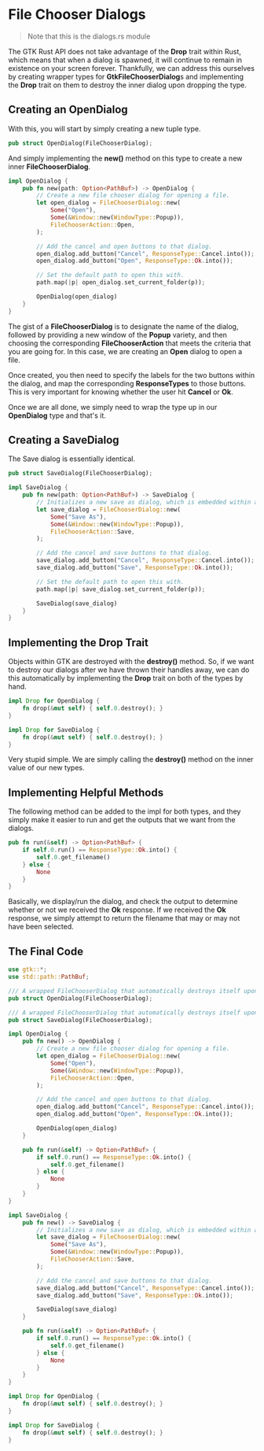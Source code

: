 # File Chooser Dialogs

> Note that this is the dialogs.rs module

The GTK Rust API does not take advantage of the **Drop** trait within
Rust, which means that when a dialog is spawned, it will continue
to remain in existence on your screen forever. Thankfully, we can
address this ourselves by creating wrapper types for
**GtkFileChooserDialog**s and implementing the **Drop** trait on
them to destroy the inner dialog upon dropping the type.

## Creating an OpenDialog

With this, you will start by simply creating a new tuple type.

```rust
pub struct OpenDialog(FileChooserDialog);
```

And simply implementing the **new()** method on this type to
create a new inner **FileChooserDialog**.

```rust
impl OpenDialog {
    pub fn new(path: Option<PathBuf>) -> OpenDialog {
        // Create a new file chooser dialog for opening a file.
        let open_dialog = FileChooserDialog::new(
            Some("Open"),
            Some(&Window::new(WindowType::Popup)),
            FileChooserAction::Open,
        );

        // Add the cancel and open buttons to that dialog.
        open_dialog.add_button("Cancel", ResponseType::Cancel.into());
        open_dialog.add_button("Open", ResponseType::Ok.into());

        // Set the default path to open this with.
        path.map(|p| open_dialog.set_current_folder(p));

        OpenDialog(open_dialog)
    }
}
```

The gist of a **FileChooserDialog** is to designate the name of
the dialog, followed by providing a new window of the **Popup**
variety, and then choosing the corresponding **FileChooserAction**
that meets the criteria that you are going for. In this case, we
are creating an **Open** dialog to open a file.

Once created, you then need to specify the labels for the two
buttons within the dialog, and map the corresponding
**ResponseTypes** to those buttons. This is very important for
knowing whether the user hit **Cancel** or **Ok**.

Once we are all done, we simply need to wrap the type up in our
**OpenDialog** type and that's it.

## Creating a SaveDialog

The Save dialog is essentially identical.

```rust
pub struct SaveDialog(FileChooserDialog);

impl SaveDialog {
    pub fn new(path: Option<PathBuf>) -> SaveDialog {
        // Initializes a new save as dialog, which is embedded within a new popup window.
        let save_dialog = FileChooserDialog::new(
            Some("Save As"),
            Some(&Window::new(WindowType::Popup)),
            FileChooserAction::Save,
        );

        // Add the cancel and save buttons to that dialog.
        save_dialog.add_button("Cancel", ResponseType::Cancel.into());
        save_dialog.add_button("Save", ResponseType::Ok.into());

        // Set the default path to open this with.
        path.map(|p| save_dialog.set_current_folder(p));

        SaveDialog(save_dialog)
    }
}
```

## Implementing the Drop Trait

Objects within GTK are destroyed with the **destroy()** method. So,
if we want to destroy our dialogs after we have thrown their handles
away, we can do this automatically by implementing the **Drop** trait
on both of the types by hand.

```rust
impl Drop for OpenDialog {
    fn drop(&mut self) { self.0.destroy(); }
}

impl Drop for SaveDialog {
    fn drop(&mut self) { self.0.destroy(); }
}
```

Very stupid simple. We are simply calling the **destroy()** method
on the inner value of our new types.

## Implementing Helpful Methods

The following method can be added to the impl for both types, and they
simply make it easier to run and get the outputs that we want from the
dialogs.

```rust
pub fn run(&self) -> Option<PathBuf> {
    if self.0.run() == ResponseType::Ok.into() {
        self.0.get_filename()
    } else {
        None
    }
}
```

Basically, we display/run the dialog, and check the output to determine
whether or not we received the **Ok** response. If we received the **Ok**
response, we simply attempt to return the filename that may or may not
have been selected.

## The Final Code

```rust
use gtk::*;
use std::path::PathBuf;

/// A wrapped FileChooserDialog that automatically destroys itself upon being dropped.
pub struct OpenDialog(FileChooserDialog);

/// A wrapped FileChooserDialog that automatically destroys itself upon being dropped.
pub struct SaveDialog(FileChooserDialog);

impl OpenDialog {
    pub fn new() -> OpenDialog {
        // Create a new file chooser dialog for opening a file.
        let open_dialog = FileChooserDialog::new(
            Some("Open"),
            Some(&Window::new(WindowType::Popup)),
            FileChooserAction::Open,
        );

        // Add the cancel and open buttons to that dialog.
        open_dialog.add_button("Cancel", ResponseType::Cancel.into());
        open_dialog.add_button("Open", ResponseType::Ok.into());

        OpenDialog(open_dialog)
    }

    pub fn run(&self) -> Option<PathBuf> {
        if self.0.run() == ResponseType::Ok.into() {
            self.0.get_filename()
        } else {
            None
        }
    }
}

impl SaveDialog {
    pub fn new() -> SaveDialog {
        // Initializes a new save as dialog, which is embedded within a new popup window.
        let save_dialog = FileChooserDialog::new(
            Some("Save As"),
            Some(&Window::new(WindowType::Popup)),
            FileChooserAction::Save,
        );

        // Add the cancel and save buttons to that dialog.
        save_dialog.add_button("Cancel", ResponseType::Cancel.into());
        save_dialog.add_button("Save", ResponseType::Ok.into());

        SaveDialog(save_dialog)
    }

    pub fn run(&self) -> Option<PathBuf> {
        if self.0.run() == ResponseType::Ok.into() {
            self.0.get_filename()
        } else {
            None
        }
    }
}

impl Drop for OpenDialog {
    fn drop(&mut self) { self.0.destroy(); }
}

impl Drop for SaveDialog {
    fn drop(&mut self) { self.0.destroy(); }
}
```
